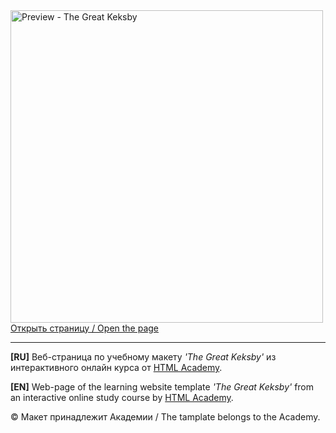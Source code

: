 <!DOCTYPE HTML>
<html lang="ru">
  <head>
    <meta charset="utf-8">
  </head>
  <body>
    <div class="page-header">
      <div class="preview">
        <img src="https://github.com/bekirkhan/angar13/blob/master/img/keksby_shop.png" alt="Preview - The Great Keksby" width="500">
      </div>
      <div class="page-btn">
        <a class="btn" href="https://bekirkhan.github.io/keksby_shop/" title="The Great Keksby">Открыть страницу / Open the page</a>
      </div>
    </div>
    <hr>
    <div class="russian">
      <p><b>[RU]</b> Веб-страница по учебному макету <i>'The Great Keksby'</i> из интерактивного онлайн курса от <a href="https://htmlacademy.ru/" target="_blank">HTML Academy</a>.</p>
    </div>    
    <div class="english">
      <p><b>[EN]</b> Web-page of the learning website template <i>'The Great Keksby'</i> from an interactive online study course by <a href="https://htmlacademy.ru/" target="_blank">HTML Academy</a>.</p>      
    </div>
    <div class="copyright">
      <p>&copy; Макет принадлежит Академии / The tamplate belongs to the Academy.</p>
    </div>
    
  </body>	
</html>

